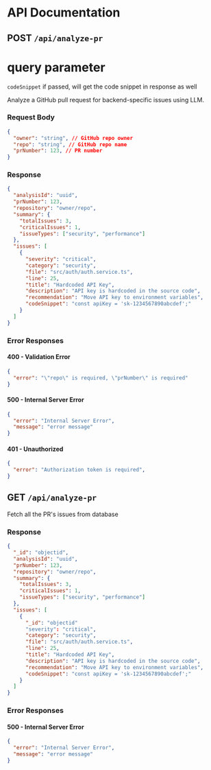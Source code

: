 # API Documentation

## POST `/api/analyze-pr`

# query parameter 
`codeSnippet` if passed, will get the code snippet in response as well

Analyze a GitHub pull request for backend-specific issues using LLM.

### Request Body

```json
{
  "owner": "string", // GitHub repo owner
  "repo": "string", // GitHub repo name
  "prNumber": 123, // PR number
}
```

### Response

```json
{
  "analysisId": "uuid",
  "prNumber": 123,
  "repository": "owner/repo",
  "summary": {
    "totalIssues": 3,
    "criticalIssues": 1,
    "issueTypes": ["security", "performance"]
  },
  "issues": [
    {
      "severity": "critical",
      "category": "security",
      "file": "src/auth/auth.service.ts",
      "line": 25,
      "title": "Hardcoded API Key",
      "description": "API key is hardcoded in the source code",
      "recommendation": "Move API key to environment variables",
      "codeSnippet": "const apiKey = 'sk-1234567890abcdef';"
    }
  ]
}
```

### Error Responses

#### 400 - Validation Error

```json
{
  "error": "\"repo\" is required, \"prNumber\" is required"
}
```

#### 500 - Internal Server Error

```json
{
  "error": "Internal Server Error",
  "message": "error message"
}
```

#### 401 - Unauthorized

```json
{
  "error": "Authorization token is required",
}
```

## GET `/api/analyze-pr`

Fetch all the PR's issues from database

### Response

```json
{
  "_id": "objectid",
  "analysisId": "uuid",
  "prNumber": 123,
  "repository": "owner/repo",
  "summary": {
    "totalIssues": 3,
    "criticalIssues": 1,
    "issueTypes": ["security", "performance"]
  },
  "issues": [
    {
      "_id": "objectid"
      "severity": "critical",
      "category": "security",
      "file": "src/auth/auth.service.ts",
      "line": 25,
      "title": "Hardcoded API Key",
      "description": "API key is hardcoded in the source code",
      "recommendation": "Move API key to environment variables",
      "codeSnippet": "const apiKey = 'sk-1234567890abcdef';"
    }
  ]
}
```


### Error Responses

#### 500 - Internal Server Error

```json
{
  "error": "Internal Server Error",
  "message": "error message"
}
```